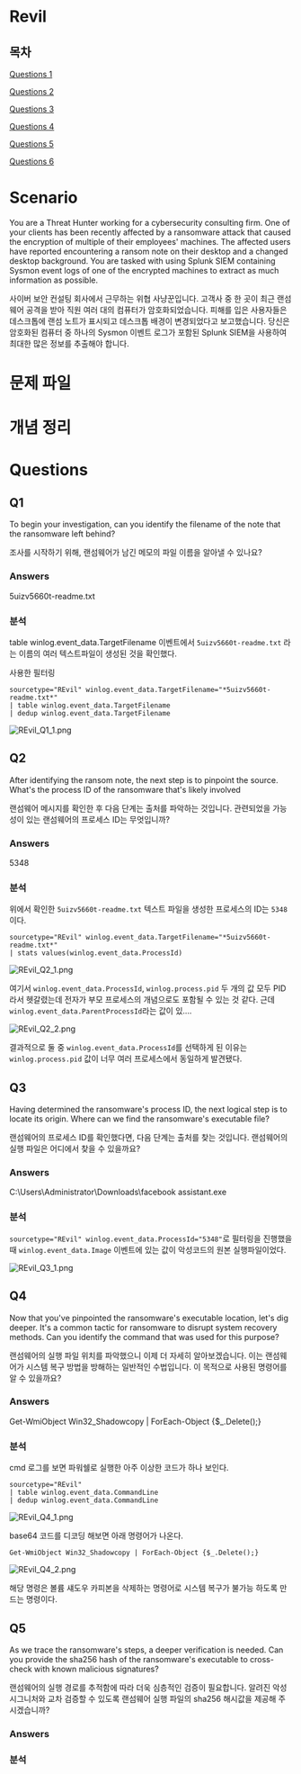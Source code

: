 # Revil

## 목차

[Questions 1](#q1)

[Questions 2](#q2)

[Questions 3](#q3)

[Questions 4](#q4)

[Questions 5](#q5)

[Questions 6](#q6)

# Scenario
You are a Threat Hunter working for a cybersecurity consulting firm. One of your clients has been recently affected by a ransomware attack that caused the encryption of multiple of their employees' machines. The affected users have reported encountering a ransom note on their desktop and a changed desktop background. You are tasked with using Splunk SIEM containing Sysmon event logs of one of the encrypted machines to extract as much information as possible.

사이버 보안 컨설팅 회사에서 근무하는 위협 사냥꾼입니다. 고객사 중 한 곳이 최근 랜섬웨어 공격을 받아 직원 여러 대의 컴퓨터가 암호화되었습니다. 피해를 입은 사용자들은 데스크톱에 랜섬 노트가 표시되고 데스크톱 배경이 변경되었다고 보고했습니다. 당신은 암호화된 컴퓨터 중 하나의 Sysmon 이벤트 로그가 포함된 Splunk SIEM을 사용하여 최대한 많은 정보를 추출해야 합니다.

# 문제 파일

# 개념 정리

# Questions

## Q1
To begin your investigation, can you identify the filename of the note that the ransomware left behind?

조사를 시작하기 위해, 랜섬웨어가 남긴 메모의 파일 이름을 알아낼 수 있나요?

### Answers
5uizv5660t-readme.txt

### 분석
table winlog.event_data.TargetFilename 이벤트에서 `5uizv5660t-readme.txt` 라는 이름의 여러 텍스트파일이 생성된 것을 확인했다.

사용한 필터링
```
sourcetype="REvil" winlog.event_data.TargetFilename="*5uizv5660t-readme.txt*"
| table winlog.event_data.TargetFilename
| dedup winlog.event_data.TargetFilename
```

![REvil_Q1_1.png](./IMG/REvil_Q1_1.png)

## Q2
After identifying the ransom note, the next step is to pinpoint the source. What's the process ID of the ransomware that's likely involved

랜섬웨어 메시지를 확인한 후 다음 단계는 출처를 파악하는 것입니다. 관련되었을 가능성이 있는 랜섬웨어의 프로세스 ID는 무엇입니까?

### Answers
5348

### 분석
위에서 확인한 `5uizv5660t-readme.txt` 텍스트 파일을 생성한 프로세스의 ID는 `5348`이다.

```
sourcetype="REvil" winlog.event_data.TargetFilename="*5uizv5660t-readme.txt*"
| stats values(winlog.event_data.ProcessId)
```

![REvil_Q2_1.png](./IMG/REvil_Q2_1.png)

여기서 `winlog.event_data.ProcessId`, `winlog.process.pid` 두 개의 값 모두 PID 라서 헷갈렸는데 전자가 부모 프로세스의 개념으로도 포함될 수 있는 것 같다. 근데 `winlog.event_data.ParentProcessId`라는 값이 있....

![REvil_Q2_2.png](./IMG/REvil_Q2_2.png)

결과적으로 둘 중 `winlog.event_data.ProcessId`를 선택하게 된 이유는 `winlog.process.pid` 값이 너무 여러 프로세스에서 동일하게 발견됐다.

## Q3
Having determined the ransomware's process ID, the next logical step is to locate its origin. Where can we find the ransomware's executable file?

랜섬웨어의 프로세스 ID를 확인했다면, 다음 단계는 출처를 찾는 것입니다. 랜섬웨어의 실행 파일은 어디에서 찾을 수 있을까요?

### Answers
C:\Users\Administrator\Downloads\facebook assistant.exe

### 분석
`sourcetype="REvil" winlog.event_data.ProcessId="5348"`로 필터링을 진행했을 때 `winlog.event_data.Image` 이벤트에 있는 값이 악성코드의 원본 실행파일이었다.

![REvil_Q3_1.png](./IMG/REvil_Q3_1.png)

## Q4
Now that you've pinpointed the ransomware's executable location, let's dig deeper. It's a common tactic for ransomware to disrupt system recovery methods. Can you identify the command that was used for this purpose?

랜섬웨어의 실행 파일 위치를 파악했으니 이제 더 자세히 알아보겠습니다. 이는 랜섬웨어가 시스템 복구 방법을 방해하는 일반적인 수법입니다. 이 목적으로 사용된 명령어를 알 수 있을까요?

### Answers
Get-WmiObject Win32_Shadowcopy | ForEach-Object {$_.Delete();}

### 분석
cmd 로그를 보면 파워쉘로 실행한 아주 이상한 코드가 하나 보인다.

```
sourcetype="REvil"
| table winlog.event_data.CommandLine
| dedup winlog.event_data.CommandLine
```

![REvil_Q4_1.png](./IMG/REvil_Q4_1.png)

base64 코드를 디코딩 해보면 아래 명령어가 나온다.

```
Get-WmiObject Win32_Shadowcopy | ForEach-Object {$_.Delete();}
```

![REvil_Q4_2.png](./IMG/REvil_Q4_2.png)

해당 명령은 볼륨 섀도우 카피본을 삭제하는 명령어로 시스템 복구가 불가능 하도록 만드는 명령이다.

## Q5
As we trace the ransomware's steps, a deeper verification is needed. Can you provide the sha256 hash of the ransomware's executable to cross-check with known malicious signatures?

랜섬웨어의 실행 경로를 추적함에 따라 더욱 심층적인 검증이 필요합니다. 알려진 악성 시그니처와 교차 검증할 수 있도록 랜섬웨어 실행 파일의 sha256 해시값을 제공해 주시겠습니까?

### Answers


### 분석